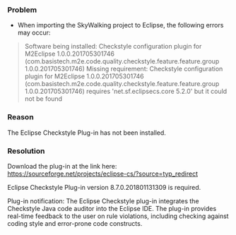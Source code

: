 ### Problem
- When importing the SkyWalking project to Eclipse, the following errors may occur:
> Software being installed: Checkstyle configuration plugin for
> M2Eclipse 1.0.0.201705301746
> (com.basistech.m2e.code.quality.checkstyle.feature.feature.group 
> 1.0.0.201705301746) Missing requirement: Checkstyle configuration plugin for M2Eclipse 1.0.0.201705301746
> (com.basistech.m2e.code.quality.checkstyle.feature.feature.group 
> 1.0.0.201705301746) requires 'net.sf.eclipsecs.core 5.2.0' but it could not be found

### Reason
The Eclipse Checkstyle Plug-in has not been installed.

### Resolution
Download the plug-in at the link here: https://sourceforge.net/projects/eclipse-cs/?source=typ_redirect 

Eclipse Checkstyle Plug-in version 8.7.0.201801131309 is required.

Plug-in notification:
The Eclipse Checkstyle plug-in integrates the Checkstyle Java code auditor into the Eclipse IDE. The plug-in provides real-time feedback to the user on rule violations, including checking against coding style and error-prone code constructs.
